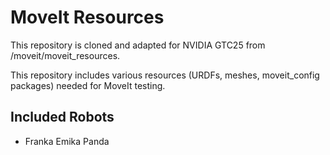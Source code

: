 MoveIt Resources
================

This repository is cloned and adapted for NVIDIA GTC25 from /moveit/moveit_resources.

This repository includes various resources (URDFs, meshes, moveit_config packages) needed for MoveIt testing.

## Included Robots

- Franka Emika Panda
